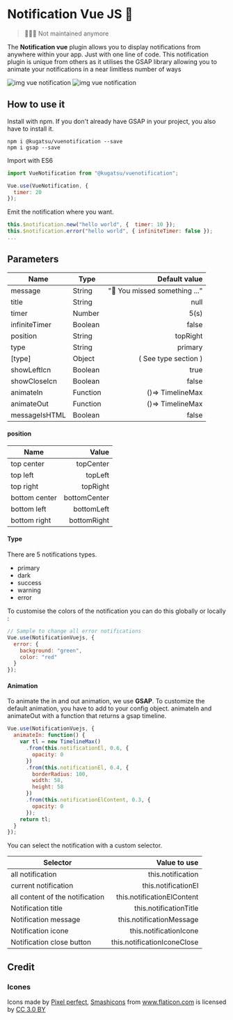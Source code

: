 # Notification Vue JS 🚀

> 🚨🚨🚨 Not maintained anymore

The **Notification vue** plugin allows you to display notifications from anywhere within your app. Just with one line of code.
This notification plugin is unique from others as it utilises the GSAP library allowing you to animate your notifications in a near limitless number of ways

![img vue notification](./src/assets/captureMov.gif)
![img vue notification](./src/assets/capture.png)

## How to use it

Install with npm. If you don't already have GSAP in your project, you also have to install it.
```console
npm i @kugatsu/vuenotification --save
npm i gsap --save
```

Import with ES6

```javascript
import VueNotification from "@kugatsu/vuenotification";

Vue.use(VueNotification, {
  timer: 20
});
```

Emit the notification where you want.

```javascript
this.$notification.new("hello world", {  timer: 10 });
this.$notification.error("hello world", { infiniteTimer: false });
...
```

## Parameters

| Name          | Type     |                 Default value |
| ------------- | -------- | ----------------------------: |
| message       | String   | "🚧 You missed something ..." |
| title         | String   |                          null |
| timer         | Number   |                          5(s) |
| infiniteTimer | Boolean  |                         false |
| position      | String   |                      topRight |
| type          | String   |                       primary |
| [type]        | Object   |          ( See type section ) |
| showLeftIcn   | Boolean  |                          true |
| showCloseIcn  | Boolean  |                         false |
| animateIn     | Function |              ()=> TimelineMax |
| animateOut    | Function |              ()=> TimelineMax |
| messageIsHTML | Boolean  |                         false |

#### position

| Name          |        Value |
| ------------- | -----------: |
| top center    |    topCenter |
| top left      |      topLeft |
| top right     |     topRight |
| bottom center | bottomCenter |
| bottom left   |   bottomLeft |
| bottom right  |  bottomRight |

#### Type

There are 5 notifications types.

- primary
- dark
- success
- warning
- error

To customise the colors of the notification you can do this globally or locally :

```javascript
// Sample to change all error notifications
Vue.use(NotificationVuejs, {
  error: {
    background: "green",
    color: "red"
  }
});
```

#### Animation

To animate the in and out animation, we use **GSAP**. To customize the default animation, you have to add to your config object. animateIn and animateOut with a function that returns a gsap timeline.

```javascript
Vue.use(NotificationVuejs, {
  animateIn: function() {
    var tl = new TimelineMax()
      .from(this.notificationEl, 0.6, {
        opacity: 0
      })
      .from(this.notificationEl, 0.4, {
        borderRadius: 100,
        width: 58,
        height: 58
      })
      .from(this.notificationElContent, 0.3, {
        opacity: 0
      });
    return tl;
  }
});
```

You can select the notification with a custom selector.

| Selector                        |                Value to use |
| ------------------------------- | --------------------------: |
| all notification                |           this.notification |
| current notification            |         this.notificationEl |
| all content of the notification |  this.notificationElContent |
| Notification title              |      this.notificationTitle |
| Notification message            |    this.notificationMessage |
| Notification icone              |      this.notificationIcone |
| Notification close button       | this.notificationIconeClose |

## Credit

### Icones

<div>Icons made by <a href="https://www.flaticon.com/authors/pixel-perfect" title="Pixel perfect">Pixel perfect</a>, <a href="https://www.flaticon.com/authors/smashicons" title="Smashicons">Smashicons</a> from <a href="https://www.flaticon.com/" 			    title="Flaticon">www.flaticon.com</a> is licensed by <a href="http://creativecommons.org/licenses/by/3.0/" 			    title="Creative Commons BY 3.0" target="_blank">CC 3.0 BY</a></div>
